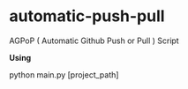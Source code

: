 # automatic-push-pull
AGPoP ( Automatic Github Push or Pull ) Script


<strong>Using</strong>

python main.py [project_path]

